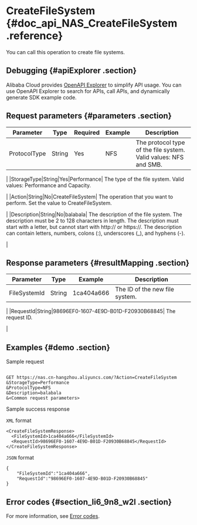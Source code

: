 # CreateFileSystem {#doc_api_NAS_CreateFileSystem .reference}

You can call this operation to create file systems.

## Debugging {#apiExplorer .section}

Alibaba Cloud provides [OpenAPI Explorer](https://api.aliyun.com/#product=NAS&api=CreateFileSystem) to simplify API usage. You can use OpenAPI Explorer to search for APIs, call APIs, and dynamically generate SDK example code.

## Request parameters {#parameters .section}

|Parameter|Type|Required|Example|Description|
|---------|----|--------|-------|-----------|
|ProtocolType|String|Yes|NFS| The protocol type of the file system. Valid values: NFS and SMB.

 |
|StorageType|String|Yes|Performance| The type of the file system. Valid values: Performance and Capacity.

 |
|Action|String|No|CreateFileSystem| The operation that you want to perform. Set the value to CreateFileSystem.

 |
|Description|String|No|balabala| The description of the file system. The description must be 2 to 128 characters in length. The description must start with a letter, but cannot start with http:// or https://. The description can contain letters, numbers, colons \(:\), underscores \(\_\), and hyphens \(-\).

 |

## Response parameters {#resultMapping .section}

|Parameter|Type|Example|Description|
|---------|----|-------|-----------|
|FileSystemId|String|1ca404a666| The ID of the new file system.

 |
|RequestId|String|98696EF0-1607-4E9D-B01D-F20930B68845| The request ID.

 |

## Examples {#demo .section}

Sample request

``` {#request_demo}

GET https://nas.cn-hangzhou.aliyuncs.com/?Action=CreateFileSystem
&StorageType=Performance
&ProtocolType=NFS
&Description=balabala
&<Common request parameters>

```

Sample success response

`XML` format

``` {#xml_return_success_demo}
<CreateFileSystemResponse>
  <FileSystemId>1ca404a666</FileSystemId>
  <RequestId>98696EF0-1607-4E9D-B01D-F20930B68845</RequestId>
</CreateFileSystemResponse>

```

`JSON` format

``` {#json_return_success_demo}
{
	"FileSystemId":"1ca404a666",
	"RequestId":"98696EF0-1607-4E9D-B01D-F20930B68845"
}
```

## Error codes {#section_li6_9n8_w2l .section}

For more information, see [Error codes](https://error-center.alibabacloud.com/status/product/NAS).

